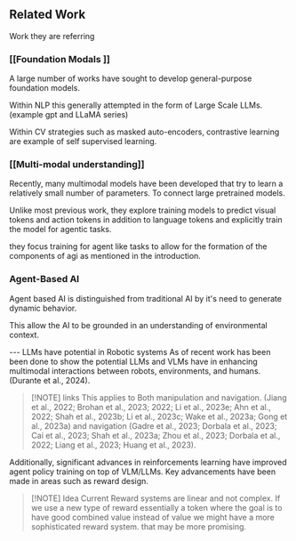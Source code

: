 ## Related Work

Work they are referring

### [[Foundation Modals ]]

A large number of works have sought to develop general-purpose foundation models.

Within NLP this generally attempted in the form of Large Scale LLMs. (example gpt and LLaMA series)

Within CV strategies such as masked auto-encoders, contrastive learning are example of self supervised learning.

### [[Multi-modal understanding]]

Recently, many multimodal models have been developed that try to learn a relatively small number of parameters. To connect large pretrained models.

Unlike most previous work, they explore training models to predict visual tokens and action tokens in addition to language tokens and explicitly train the model for agentic tasks.

they focus training for agent like tasks to allow for the formation of the components of agi as mentioned in the introduction.

### Agent-Based AI

Agent based AI is distinguished from traditional AI by it's need to generate dynamic behavior. 

This allow the AI to be grounded in an understanding of environmental context. 

--- LLMs have potential in Robotic systems
As of recent work has been been done to show the potential LLMs and VLMs have in enhancing multimodal interactions between robots, environments, and humans.(Durante et al., 2024).


> [!NOTE] links
> This applies to Both manipulation and navigation. 
(Jiang et al., 2022; Brohan et al., 2023; 2022; Li et al., 2023e; Ahn et al., 2022; Shah et al., 2023b; Li et al., 2023c; Wake et al., 2023a; Gong et al., 2023a) and navigation (Gadre et al., 2023; Dorbala et al., 2023; Cai et al., 2023; Shah et al., 2023a; Zhou et al., 2023; Dorbala et al., 2022; Liang et al., 2023; Huang et al., 2023).


Additionally, significant advances in reinforcements learning have improved agent policy training on top of VLM/LLMs. Key advancements have been made in areas such as reward design.


> [!NOTE] Idea
> Current Reward systems are linear and not complex. If we use a new type of reward essentially a token where the goal is to have good combined value instead of value we might have a more sophisticated reward system. that may be more promising.





